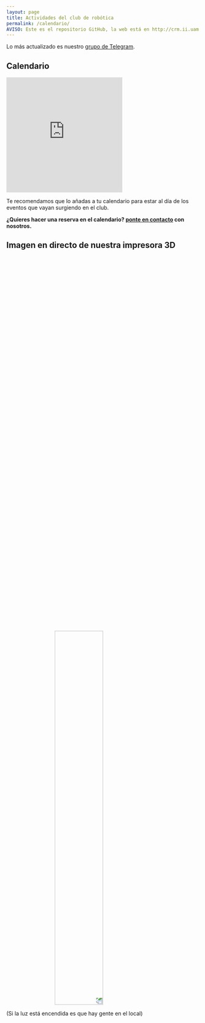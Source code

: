 ```yaml
---
layout: page
title: Actividades del club de robótica
permalink: /calendario/
AVISO: Este es el repositorio GitHub, la web está en http://crm.ii.uam.es/
---
```


Lo más actualizado es nuestro [grupo de Telegram](/registro).

Calendario
--

<iframe src="https://calendar.google.com/calendar/embed?src=2bejhfelcegl10598b6lbn6b9o%40group.calendar.google.com&ctz=Europe/Madrid" style="border: 0" width="60%" height="300" frameborder="0" scrolling="no"></iframe>

Te recomendamos que lo añadas a tu calendario para estar al día de los eventos que vayan surgiendo en el club.

**¿Quieres hacer una reserva en el calendario? [ponte en contacto](../contacto) con nosotros.**

Imagen en directo de nuestra impresora 3D
--

<img src="http://picard.ii.uam.es/webcam/?action=snapshot" style="transform:rotate(180deg);" width="50%">

(Si la luz está encendida es que hay gente en el local)
